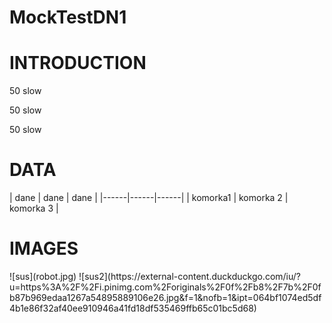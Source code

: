# MockTestDN1

<h1>INTRODUCTION</h2>
50 slow

50 slow

50 slow

<h1>DATA</h1>
| dane | dane | dane |
|------|------|------|
| komorka1 | komorka 2 | komorka 3 |


<h1>IMAGES</h1>
![sus](robot.jpg)
![sus2](https://external-content.duckduckgo.com/iu/?u=https%3A%2F%2Fi.pinimg.com%2Foriginals%2F0f%2Fb8%2F7b%2F0fb87b969edaa1267a54895889106e26.jpg&f=1&nofb=1&ipt=064bf1074ed5df4b1e86f32af40ee910946a41fd18df535469ffb65c01bc5d68)